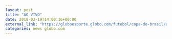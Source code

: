```yaml
---
layout: post
title: "AO VIVO"
date: 2018-03-19T14:00:16+00:00
external_link: "https://globoesporte.globo.com/futebol/copa-do-brasil/ao-vivo/sorteio-da-quarta-fase-da-copa-do-brasil.ghtml"
categories: news globo.com
---
```

